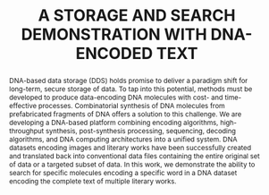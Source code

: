 ---
abstract: DNA-based data storage (DDS) holds promise to deliver a paradigm shift for
  long-term, secure storage of data. To tap into this potential, methods must be developed
  to produce data-encoding DNA molecules with cost- and time-effective processes.  Combinatorial
  synthesis of DNA molecules from prefabricated fragments of DNA offers a solution
  to this challenge.  We are developing a DNA-based platform combining encoding algorithms,
  high-throughput synthesis, post-synthesis processing, sequencing, decoding algorithms,
  and DNA computing architectures into a unified system.  DNA datasets encoding images
  and literary works have been successfully created and translated back into conventional
  data files containing the entire original set of data or a targeted subset of data.  In
  this work, we demonstrate the ability to search for specific molecules encoding
  a specific word in a DNA dataset encoding the complete text of multiple literary
  works.
creators:
- Laurel Provencher
- Swapnil Bhatia
- Sean Mihm
date: null
document_url: https://www.ideals.illinois.edu/items/128326/bitstreams/429017/data.pdf
grand_parent: iPRES
institutions: []
keywords:
- dna
- sustainability
- storage
- search
landing_page_url: https://hdl.handle.net/2142/121123
language: eng
layout: publication
license: CC-BY 4.0 International
notes_url: null
parent: iPRES 2023
publication_type: paper
size: null
slides_url: https://hdl.handle.net/2142/121661
source_name: iPRES
stream_url: null
title: A STORAGE AND SEARCH DEMONSTRATION WITH DNA-ENCODED TEXT
year: 2023
---